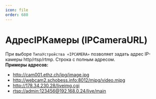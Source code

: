 ```yaml
---
icon: file
order: 680
---
```


# АдресIPКамеры (IPCameraURL)

При выборе `ТипаУстройства «IPCAMERA»` позволяет задать адрес IP-камеры http/rtsp/rtmp. Строка с полным адресом.  
**Примеры адресов:**  
* http://cam001.ethz.ch/jpg/image.jpg  
* http://webcam2.schobess.info:8012/mjpg/video.mjpg  
* http://178.34.230.28/liveimg.cgi   
* [rtsp://admin:123456@192.168.0.24/live/main](rtsp://admin:123456@192.168.0.24/live/main)  


